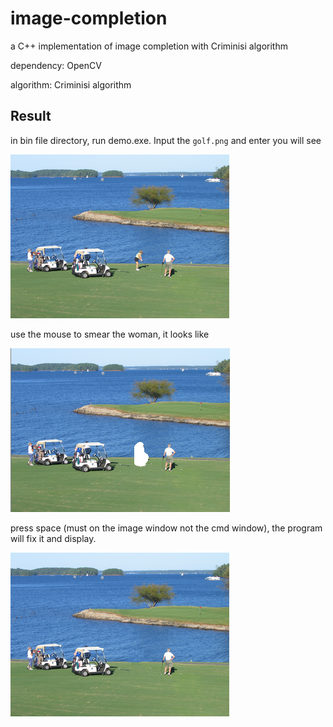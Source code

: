 # image-completion
a C++ implementation of image completion with Criminisi algorithm

dependency: OpenCV

algorithm: Criminisi algorithm

## Result
in bin file directory, run demo.exe. Input the `golf.png` and enter you will see 

![golf](./bin/golf.png)

use the mouse to smear the woman, it looks like

![golf_ruined](./bin/golf_mask.png)

press space (must on the image window not the cmd window), the program will fix it and display.

![golf_result](./bin/golf_result.png)